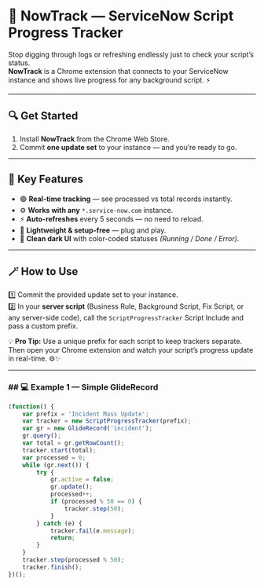 # 🧭 NowTrack — ServiceNow Script Progress Tracker

Stop digging through logs or refreshing endlessly just to check your script’s status.  
**NowTrack** is a Chrome extension that connects to your ServiceNow instance and shows live progress for any background script. ⚡  

---

## 🔍 Get Started

1. Install **NowTrack** from the Chrome Web Store.  
2. Commit **one update set** to your instance — and you’re ready to go.  

---

## 🧠 Key Features

- 🟢 **Real-time tracking** — see processed vs total records instantly.  
- ⚙️ **Works with any** `*.service-now.com` instance.  
- ⚡ **Auto-refreshes** every 5 seconds — no need to reload.  
- 🧩 **Lightweight & setup-free** — plug and play.  
- 🎨 **Clean dark UI** with color-coded statuses *(Running / Done / Error)*.  

---

## 🪄 How to Use

1️⃣ Commit the provided update set to your instance.  
2️⃣ In your **server script** (Business Rule, Background Script, Fix Script, or any server-side code), call the `ScriptProgressTracker` Script Include and pass a custom prefix.  

💡 **Pro Tip:** Use a unique prefix for each script to keep trackers separate.  
Then open your Chrome extension and watch your script’s progress update in real-time. ⚙️✨  

---
<h3>## 💻 Example 1 — Simple GlideRecord</h3>


```javascript
(function() {
    var prefix = 'Incident Mass Update';
    var tracker = new ScriptProgressTracker(prefix);
    var gr = new GlideRecord('incident');
    gr.query();
    var total = gr.getRowCount();
    tracker.start(total);
    var processed = 0;
    while (gr.next()) {
        try {
            gr.active = false;
            gr.update();
            processed++;
            if (processed % 50 == 0) {
                tracker.step(50);
            }
        } catch (e) {
            tracker.fail(e.message);
            return;
        }
    }
    tracker.step(processed % 50);
    tracker.finish();
})();

 
 


 
